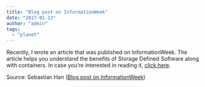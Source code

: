 ```yaml
---
title: "Blog post on InformationWeek"
date: "2017-01-13"
author: "admin"
tags: 
  - "planet"
---
```


Recently, I wrote an article that was published on InformationWeek. The article helps you understand the benefits of Storage Defined Software along with containers. In case you’re interested in reading it, [click here](http://www.informationweek.com/partner-perspectives/redhat/software-defined-storage-and-containers-solution-for-shared-service-providers/a/d-id/1327881).

Source: Sebastian Han ([Blog post on InformationWeek](https://sebastien-han.fr/blog/2017/01/13/Blog-post-on-InformationWeek/))
